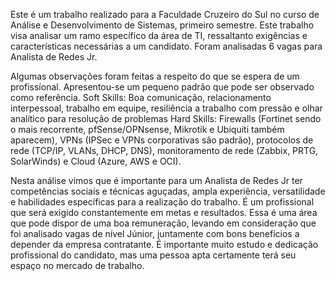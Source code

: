 Este é um trabalho realizado para a Faculdade Cruzeiro do Sul no curso de Análise e Desenvolvimento de Sistemas, primeiro semestre.
Este trabalho visa analisar um ramo específico da área de TI, ressaltanto exigências e características necessárias a um candidato.
Foram analisadas 6 vagas para Analista de Redes Jr.

Algumas observações foram feitas a respeito do que se espera de um profissíonal. Apresentou-se um pequeno padrão que pode ser observado como referência.
Soft Skills: Boa comunicação, relacionamento interpessoal, trabalho em equipe, resiliência a trabalho com pressão e olhar analítico para resolução de problemas
Hard Skills: Firewalls (Fortinet sendo o mais recorrente, pfSense/OPNsense, Mikrotik e Ubiquiti também aparecem), VPNs (IPSec e VPNs corporativas são padrão), protocolos de rede (TCP/IP, VLANs, DHCP, DNS), monitoramento de rede (Zabbix, PRTG, SolarWinds) e Cloud (Azure, AWS e OCI).

Nesta análise vimos que é importante para um Analista de Redes Jr ter competências sociais e técnicas aguçadas, ampla experiência, versatilidade e habilidades específicas para a realização do trabalho. É um profissional que será exigido constantemente em metas e resultados.
Essa é uma área que pode dispor de uma boa remuneração, levando em consideração que foi analisado vagas de nível Júnior, juntamente com bons benefícios a depender da empresa contratante.
É importante muito estudo e dedicação profissional do candidato, mas uma pessoa apta certamente terá seu espaço no mercado de trabalho.
